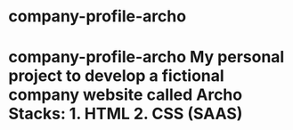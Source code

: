 # company-profile-archo
# company-profile-archo My personal project to develop a fictional company website called Archo  Stacks: 1. HTML 2. CSS (SAAS)
